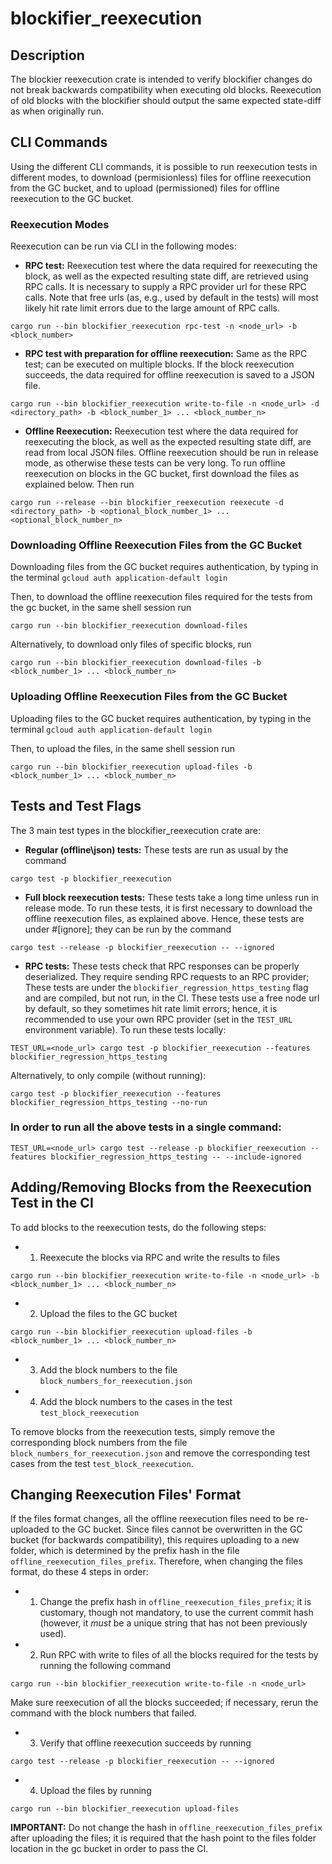 # blockifier_reexecution

## Description

The blockier reexecution crate is intended to verify blockifier changes do not break backwards compatibility when executing old blocks. Reexecution of old blocks with the blockifier should output the same expected state-diff as when originally run.

## CLI Commands
Using the different CLI commands, it is possible to run reexecution tests in different modes, to download (permisionless) files for offline reexecution from the GC bucket, and to upload (permissioned) files for offline reexecution to the GC bucket.

### Reexecution Modes

Reexecution can be run via CLI in the following modes: 

- **RPC test:**
Reexecution test where the data required for reexecuting the block, as well as the expected resulting state diff, are retrieved using RPC calls. It is necessary to supply a RPC provider url for these RPC calls. Note that free urls (as, e.g., used by default in the tests) will most likely hit rate limit errors due to the large amount of RPC calls. 
```
cargo run --bin blockifier_reexecution rpc-test -n <node_url> -b <block_number>
```

- **RPC test with preparation for offline reexecution:**
Same as the RPC test; can be executed on multiple blocks. If the block reexecution succeeds, the data required for offline reexecution is saved to a JSON file.
```
cargo run --bin blockifier_reexecution write-to-file -n <node_url> -d <directory_path> -b <block_number_1> ... <block_number_n>
```

- **Offline Reexecution:**
Reexecution test where the data required for reexecuting the block, as well as the expected resulting state diff, are read from local JSON files. Offline reexecution should be run in release mode, as otherwise these tests can be very long. To run offline reexecution on blocks in the GC bucket, first download the files as explained below. Then run
```
cargo run --release --bin blockifier_reexecution reexecute -d <directory_path> -b <optional_block_number_1> ... <optional_block_number_n>
```

### Downloading Offline Reexecution Files from the GC Bucket
Downloading files from the GC bucket requires authentication, by typing in the terminal
`gcloud auth application-default login`

Then, to download the offline reexecution files required for the tests from the gc bucket, in the same shell session run
```
cargo run --bin blockifier_reexecution download-files
```
Alternatively, to download only files of specific blocks, run
```
cargo run --bin blockifier_reexecution download-files -b <block_number_1> ... <block_number_n>
```

### Uploading Offline Reexecution Files from the GC Bucket
Uploading files to the GC bucket requires authentication, by typing in the terminal
`gcloud auth application-default login`

Then, to upload the files, in the same shell session run
```
cargo run --bin blockifier_reexecution upload-files -b <block_number_1> ... <block_number_n>
```

## Tests and Test Flags

The 3 main test types in the blockifier_reexecution crate are:

- **Regular (offline\json) tests:** These tests are run as usual by the command
```
cargo test -p blockifier_reexecution
```

- **Full block reexecution tests:** These tests take a long time unless run in release mode. To run these tests, it is first necessary to download the offline reexecution files, as explained above. Hence, these tests are under #[ignore]; they can be run by the command
```
cargo test --release -p blockifier_reexecution -- --ignored
```

- **RPC tests:** These tests check that RPC responses can be properly deserialized. They require sending RPC requests to an RPC provider; These tests are under the `blockifier_regression_https_testing` flag and are compiled, but not run, in the CI.
These tests use a free node url by default, so they sometimes hit rate limit errors; hence, it is recommended to use your own RPC provider (set in the `TEST_URL` environment variable).
To run these tests locally:
```
TEST_URL=<node_url> cargo test -p blockifier_reexecution --features blockifier_regression_https_testing
```
Alternatively, to only compile (without running):
```
cargo test -p blockifier_reexecution --features blockifier_regression_https_testing --no-run
```

### In order to run all the above tests in a single command:
```
TEST_URL=<node_url> cargo test --release -p blockifier_reexecution --features blockifier_regression_https_testing -- --include-ignored
```

## Adding/Removing Blocks from the Reexecution Test in the CI

To add blocks to the reexecution tests, do the following steps:

- 1. Reexecute the blocks via RPC and write the results to files
```
cargo run --bin blockifier_reexecution write-to-file -n <node_url> -b <block_number_1> ... <block_number_n>
```

- 2. Upload the files to the GC bucket
```
cargo run --bin blockifier_reexecution upload-files -b <block_number_1> ... <block_number_n>
```

- 3. Add the block numbers to the file `block_numbers_for_reexecution.json`

- 4. Add the block numbers to the cases in the test `test_block_reexecution`

To remove blocks from the reexecution tests, simply remove the corresponding block numbers from the file `block_numbers_for_reexecution.json` and remove the corresponding test cases from the test `test_block_reexecution`.

## Changing Reexecution Files' Format
If the files format changes, all the offline reexecution files need to be re-uploaded to the GC bucket. Since files cannot be overwritten in the GC bucket (for backwards compatibility), this requires uploading to a new folder, which is determined by the prefix hash in the file `offline_reexecution_files_prefix`. 
Therefore, when changing the files format, do these 4 steps in order:

- 1. Change the prefix hash in `offline_reexecution_files_prefix`; it is customary, though not mandatory, to use the current commit hash (however, it *must* be a unique string that has not been previously used).

- 2. Run RPC with write to files of all the blocks required for the tests by running the following command
```
cargo run --bin blockifier_reexecution write-to-file -n <node_url>
```
Make sure reexecution of all the blocks succeeded; if necessary, rerun the command with the block numbers that failed.

- 3. Verify that offline reexecution succeeds by running
```
cargo test --release -p blockifier_reexecution -- --ignored
```

- 4. Upload the files by running
```
cargo run --bin blockifier_reexecution upload-files
```
**IMPORTANT:** Do not change the hash in `offline_reexecution_files_prefix` after uploading the files; it is required that the hash point to the files folder location in the gc bucket in order to pass the CI.

